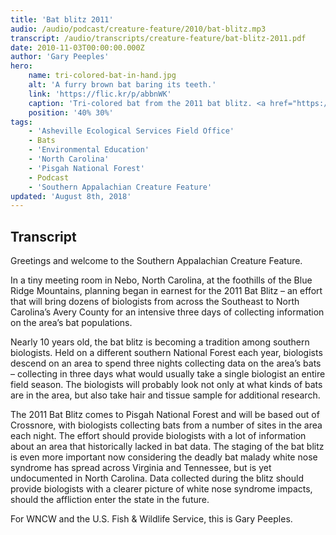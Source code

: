 ```yaml
---
title: 'Bat blitz 2011'
audio: /audio/podcast/creature-feature/2010/bat-blitz.mp3
transcript: /audio/transcripts/creature-feature/bat-blitz-2011.pdf
date: 2010-11-03T00:00:00.000Z
author: 'Gary Peeples'
hero:
    name: tri-colored-bat-in-hand.jpg
    alt: 'A furry brown bat baring its teeth.'
    link: 'https://flic.kr/p/abbnWK'
    caption: 'Tri-colored bat from the 2011 bat blitz. <a href="https://flic.kr/p/abbnWK">Photo</a> by Gary Peeples, USFWS.'
    position: '40% 30%'
tags:
    - 'Asheville Ecological Services Field Office'
    - Bats
    - 'Environmental Education'
    - 'North Carolina'
    - 'Pisgah National Forest'
    - Podcast
    - 'Southern Appalachian Creature Feature'
updated: 'August 8th, 2018'
---
```


## Transcript

Greetings and welcome to the Southern Appalachian Creature Feature.

In a tiny meeting room in Nebo, North Carolina, at the foothills of the Blue Ridge Mountains, planning began in earnest for the 2011 Bat Blitz – an effort that will bring dozens of biologists from across the Southeast to North Carolina’s Avery County for an intensive three days of collecting information on the area’s bat populations.

Nearly 10 years old, the bat blitz is becoming a tradition among southern biologists. Held on a different southern National Forest each year, biologists descend on an area to spend three nights collecting data on the area’s bats – collecting in three days what would usually take a single biologist an entire field season. The biologists will probably look not only at what kinds of bats are in the area, but also take hair and tissue sample for additional research.

The 2011 Bat Blitz comes to Pisgah National Forest and will be based out of Crossnore, with biologists collecting bats from a number of sites in the area each night. The effort should provide biologists with a lot of information about an area that historically lacked in bat data. The staging of the bat blitz is even more important now considering the deadly bat malady white nose syndrome has spread across Virginia and Tennessee, but is yet undocumented in North Carolina. Data collected during the blitz should provide biologists with a clearer picture of white nose syndrome impacts, should the affliction enter the state in the future.

For WNCW and the U.S. Fish & Wildlife Service, this is Gary Peeples.